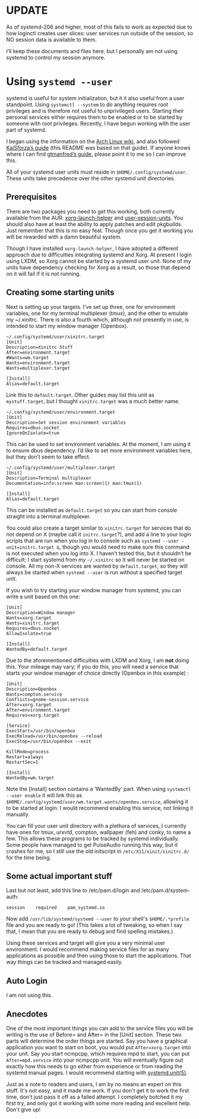 # UPDATE

As of systemd-206 and higher, most of this fails to work as expected due to how
loginctl creates user slices: user services run outside of the session, so NO
session data is available to them.

I’ll keep these documents and files here, but I personally am not using systemd
to control my session anymore.

# Using `systemd --user`

systemd is useful for system initialization, but it it also useful from a user
standpoint. Using `systemctl --system` to do anything requires root privileges
and is therefore not useful to unprivileged users. Starting their personal
services either requires them to be enabled or to be started by someone with
root privileges. Recently, I have begun working with the user part of systemd. 

I began using the information on the [Arch Linux wiki][1], and also followed
[KaiSforza’s guide][2] (this README was based on that guide). If anyone knows
where I can find [gtmanfred’s guide][3], please point it to me so I can improve
this.

All of your systemd user units must reside in `$HOME/.config/systemd/user`.
These units take precedence over the other systemd unit directories.

## Prerequisites

There are two packages you need to get this working, both currently available
from the AUR: [xorg-launch-helper][4] and [user-session-units][5]. You should
also have at least the ability to apply patches and edit pkgbuilds. Just remember
that this is no easy feat. Though once you get it working you will be rewarded
with a damn beautiful system.

Though I have installed `xorg-launch-helper`, I have adopted a different
approach due to difficulties integrating systemd and Xorg. At present I login
using LXDM, so Xorg cannot be started by a systemd user unit. None of my units
have dependency checking for Xorg as a result, so those that depend on it will
fail if it is not running.

## Creating some starting units

Next is setting up your targets. I’ve set up three,	one for environment
variables, one for my terminal multiplexer (tmux), and the other to emulate my
~/.xinitrc. There is also a fourth which, although not presently in use, is
intended to start my window manager (Openbox). 

    ~/.config/systemd/user/xinitrc.target
    [Unit]
    Description=Xinitrc Stuff
    After=environment.target
    #Wants=wm.target
    Wants=environment.target
    Wants=multiplexer.target
    
    [Install]
    Alias=default.target

Link this to `default.target`. Other guides may list this unit as
`mystuff.target`, but I thought `xinitrc.target` was a much better name.
	
    ~/.config/systemd/user/environment.target
    [Unit]
    Description=Set session environment variables
    Requires=dbus.socket
    IgnoreOnIsolate=true

This can be used to set environment variables. At the moment, I am using it to
ensure dbus dependency. I’d like to set more environment variables here, but
they don’t seem to take effect.

	~/.config/systemd/user/multiplexer.target
    [Unit]
    Description=Terminal multiplexer
    Documentation=info:screen man:screen(1) man:tmux(1)
    
    [Install]
    Alias=default.target

This can be installed as `default.target` so you can start from console straight
into a terminal multiplexer. 

You could also create a target similar to `xinitrc.target` for services that do
not depend on X (maybe call it `initrc.target`?), and add a line to your login
scripts that are run when you log in to console such as `systemd --user
-unit=initrc.target &`, though you would need to make sure this command is not
executed when you log into X. I haven’t tested this, but it shouldn’t be
difficult; I start systemd from my `~/.xinitrc` so it will never be started on
console. All my non-X services are wanted by `default.target`, so they will
always be started when `systemd --user` is run without a specified target unit. 

If you wish to try starting your window manager from systemd, you can write a
unit based on this one:

    [Unit]
    Description=Window manager
    Wants=xorg.target
    Wants=xinitrc.target
    Requires=dbus.socket
    AllowIsolate=true
    
    [Install]
    WantedBy=default.target

Due to the aforementioned difficulties with LXDM and Xorg, I am **not** doing
this. Your mileage may vary; if you do this, you will need a service that starts
your window manager of choice directly (Openbox in this example) :

    [Unit]
    Description=Openbox
    Wants=compton.service
    Conflicts=gnome-session.service
    After=xorg.target
    After=environment.target
    Requires=xorg.target
    
    [Service]
    ExecStart=/usr/bin/openbox
    ExecReload=/usr/bin/openbox --reload
    ExecStop=/usr/bin/openbox --exit
    
    KillMode=process
    Restart=always
    RestartSec=1
    
    [Install]
    WantedBy=wm.target

Note the [Install] section contains a ‘WantedBy’ part. When using 
`systemctl --user enable` it will link this as
`$HOME/.config/systemd/user/wm.target.wants/openbox.service`, allowing it 
to be started at login. I would recommend enabling this service, not linking it
manually.

You can fill your user unit directory with a plethora of services, I
currently have ones for tmux, urxvtd, compton, wallpaper (feh) and conky, to
name a few. This allows these programs to be tracked by systemd individually.
Some people have managed to get PulseAudio running this way, but it crashes for
me, so I still use the old initscript in `/etc/X11/xinit/xinitrc.d/` for the
time being.

## Some actual important stuff

Last but not least, add this line to /etc/pam.d/login and
/etc/pam.d/system-auth:

    session    required    pam_systemd.so

Now add `/usr/lib/systemd/systemd --user` to your shell's `$HOME/.*profile` file
and you are ready to go! (This takes a lot of tweaking, so when I say that, I
mean that you are ready to debug and find spelling mistakes.)

Using these services and target will give you a very minimal user environment.
I would recommend making service files for as many applications as possible and
then using those to start the applications. That way things can be tracked and
managed easily. 

## Auto Login

I am not using this. 

## Anecdotes

One of the most important things you can add to the service files you will be
writing is the use of Before= and After= in the [Unit] section. These two
parts will determine the order things are started. Say you have a graphical
application you want to start on boot, you would put `After=xorg.target` into
your unit. Say you start ncmpcpp, which requires mpd to start, you can put
`After=mpd.service` into your ncmpcpp unit. You will eventually figure out
exactly how this needs to go either from experience or from reading the
systemd manual pages. I would recommend starting with [systemd.unit(5)][6].

Just as a note to readers and users, I am by no means an expert on this stuff.
It's not easy, and it made me work. If you don't get it to work the first time,
don't just pass it off as a failed attempt. I completely botched it my first
try, and only got it working with some more reading and excellent help. Don't
give up!

[1]: https://wiki.archlinux.org/index.php/Systemd/User
[2]: https://bitbucket.org/KaiSforza/systemd-user-units
[3]: http://blog.gtmanfred.com/?p=26 (broken link)
[4]: https://aur.archlinux.org/packages/xorg-launch-helper/
[5]: https://aur.archlinux.org/packages/user-session-units/
[6]: http://www.freedesktop.org/software/systemd/man/systemd.unit.html
